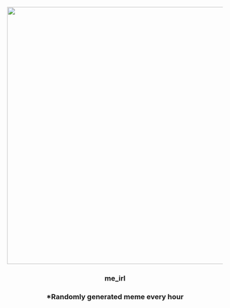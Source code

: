 <p align="center">
        <img src="https://i.redd.it/d2xy1yq10cv81.jpg" width="600" height="600">
        </p>
        <h3 align="center">me_irl</h3>
        <h3 align="center">*Randomly generated meme every hour</h3>
    